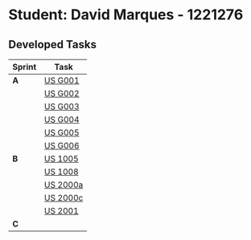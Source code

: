 # Student: David Marques - 1221276

## Developed Tasks


| Sprint | Task                                           |
|--------|------------------------------------------------|
| **A**  | [US G001](../us_g001/readme.md)                |
|        | [US G002](../example/us_g002/readme.md)        |
|        | [US G003](../us_g003/readme.md)                |
|        | [US G004](../us_g004/readme.md)                |
|        | [US G005](../us_g005/readme.md)                |
|        | [US G006](../us_g006/readme.md)                |
| **B**  | [US 1005](..%2FSprintB%2Fus1005%2Freadme.md)   |
|        | [US 1008](..%2FSprintB%2Fus1008%2Freadme.md)   |
|        | [US 2000a](..%2FSprintB%2Fus2000a%2Freadme.md) |
|        | [US 2000c](..%2FSprintB%2Fus2000c%2Freadme.md) |
|        | [US 2001](..%2FSprintB%2Fus2001%2Freadme.md)   |
| **C**  |                                                |

